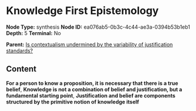 # Knowledge First Epistemology

**Node Type:** synthesis
**Node ID:** ea076ab5-0b3c-4c44-ae3a-0394b53b1eb1
**Depth:** 5
**Terminal:** No

**Parent:** [Is contextualism undermined by the variability of justification standards?](is-contextualism-undermined-by-the-variability-of-justification-standards-antithesis-2ffd4d27-4ba2-4e96-8734-aef65b5b381b.md)

## Content

**For a person to know a proposition, it is necessary that there is a true belief**, **Knowledge is not a combination of belief and justification, but a fundamental starting point**, **Justification and belief are components structured by the primitive notion of knowledge itself**

